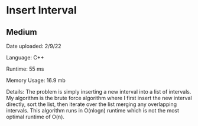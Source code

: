 
# Insert Interval

## Medium

Date uploaded: 2/9/22

Language: C++

Runtime: 55 ms

Memory Usage: 16.9 mb

Details: The problem is simply inserting a new interval into a list of intervals. My algorithm is the brute force algorithm where I first insert the new interval directly, sort the list, then iterate over the list merging any overlapping intervals. This algorithm runs in O(nlogn) runtime which is not the most optimal runtime of O(n).
